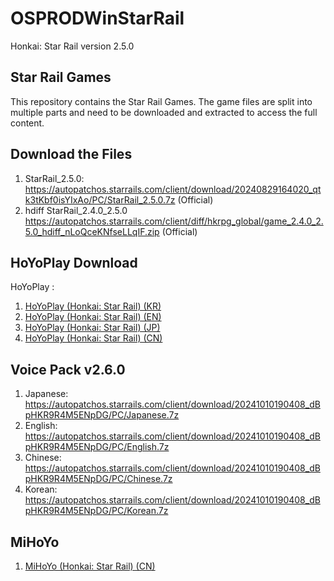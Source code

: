 # OSPRODWinStarRail

Honkai: Star Rail version 2.5.0

## Star Rail Games

This repository contains the Star Rail Games. The game files are split into multiple parts and need to be downloaded and extracted to access the full content.

## Download the Files

1. StarRail_2.5.0: https://autopatchos.starrails.com/client/download/20240829164020_qtk3tKbf0isYIxAo/PC/StarRail_2.5.0.7z (Official)
2. hdiff StarRail_2.4.0_2.5.0 https://autopatchos.starrails.com/client/diff/hkrpg_global/game_2.4.0_2.5.0_hdiff_nLoQceKNfseLLqIF.zip (Official)

## HoYoPlay Download

HoYoPlay :
1. [HoYoPlay (Honkai: Star Rail) (KR)](https://hsr.hoyoverse.com/ko-kr/)
2. [HoYoPlay (Honkai: Star Rail) (EN)](https://hsr.hoyoverse.com/en-us/)
3. [HoYoPlay (Honkai: Star Rail) (JP)](https://hsr.hoyoverse.com/ja-jp/)
4. [HoYoPlay (Honkai: Star Rail) (CN)](https://hsr.hoyoverse.com/zh-cn/home)

## Voice Pack v2.6.0
1. Japanese: https://autopatchos.starrails.com/client/download/20241010190408_dBpHKR9R4M5ENpDG/PC/Japanese.7z
2. English: https://autopatchos.starrails.com/client/download/20241010190408_dBpHKR9R4M5ENpDG/PC/English.7z
3. Chinese: https://autopatchos.starrails.com/client/download/20241010190408_dBpHKR9R4M5ENpDG/PC/Chinese.7z
4. Korean: https://autopatchos.starrails.com/client/download/20241010190408_dBpHKR9R4M5ENpDG/PC/Korean.7z

## MiHoYo
1. [MiHoYo (Honkai: Star Rail) (CN)](https://sr.mihoyo.com/?nav=home)
